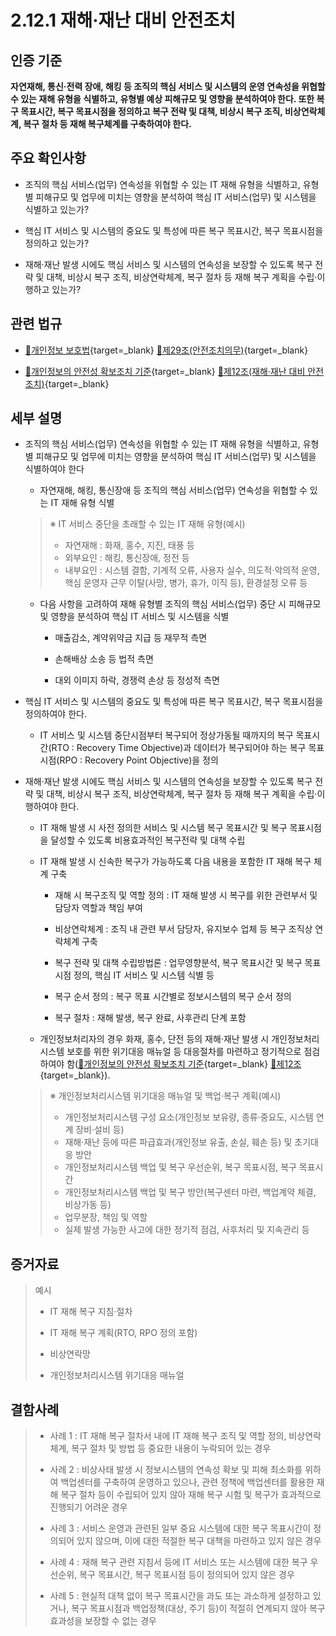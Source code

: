 # 2.12.1 재해·재난 대비 안전조치

## 인증 기준

**자연재해, 통신·전력 장애, 해킹 등 조직의 핵심 서비스 및 시스템의 운영 연속성을 위협할 수 있는 재해 유형을 식별하고, 유형별 예상 피해규모 및 영향을 분석하여야 한다. 또한 복구 목표시간, 복구 목표시점을 정의하고 복구 전략 및 대책, 비상시 복구 조직, 비상연락체계, 복구 절차 등 재해 복구체계를 구축하여야 한다.**

## 주요 확인사항

- 조직의 핵심 서비스(업무) 연속성을 위협할 수 있는 IT 재해 유형을 식별하고, 유형별 피해규모 및 업무에 미치는 영향을 분석하여 핵심 IT 서비스(업무) 및 시스템을 식별하고 있는가?

- 핵심 IT 서비스 및 시스템의 중요도 및 특성에 따른 복구 목표시간, 복구 목표시점을 정의하고 있는가?

- 재해·재난 발생 시에도 핵심 서비스 및 시스템의 연속성을 보장할 수 있도록 복구 전략 및 대책, 비상시 복구 조직, 비상연락체계, 복구 절차 등 재해 복구 계획을 수립·이행하고 있는가?

## 관련 법규

- [🔗개인정보 보호법][개인정보 보호법 제29조]{target=_blank} [🔗제29조(안전조치의무)][개인정보 보호법 제29조 부분]{target=_blank}

- [🔗개인정보의 안전성 확보조치 기준][개인정보의 안전성 확보조치 기준 제12조]{target=_blank} [🔗제12조(재해·재난 대비 안전조치)][개인정보의 안전성 확보조치 기준 제12조]{target=_blank}

## 세부 설명

- 조직의 핵심 서비스(업무) 연속성을 위협할 수 있는 IT 재해 유형을 식별하고, 유형별 피해규모 및 업무에 미치는 영향을 분석하여 핵심 IT 서비스(업무) 및 시스템을 식별하여야 한다

    - 자연재해, 해킹, 통신장애 등 조직의 핵심 서비스(업무) 연속성을 위협할 수 있는 IT 재해 유형 식별
    >
    > ※ IT 서비스 중단을 초래할 수 있는 IT 재해 유형(예시)
    >
    > - 자연재해 : 화재, 홍수, 지진, 태풍 등
    > - 외부요인 : 해킹, 통신장애, 정전 등
    > - 내부요인 : 시스템 결함, 기계적 오류, 사용자 실수, 의도적·악의적 운영, 핵심 운영자 근무 이탈(사망, 병가, 휴가, 이직 등), 환경설정 오류 등

    - 다음 사항을 고려하여 재해 유형별 조직의 핵심 서비스(업무) 중단 시 피해규모 및 영향을 분석하여 핵심 IT 서비스 및 시스템을 식별

        - 매출감소, 계약위약금 지급 등 재무적 측면

        - 손해배상 소송 등 법적 측면

        - 대외 이미지 하락, 경쟁력 손상 등 정성적 측면

- 핵심 IT 서비스 및 시스템의 중요도 및 특성에 따른 복구 목표시간, 복구 목표시점을 정의하여야 한다.

    - IT 서비스 및 시스템 중단시점부터 복구되어 정상가동될 때까지의 복구 목표시간(RTO : Recovery Time Objective)과 데이터가 복구되어야 하는 복구 목표시점(RPO : Recovery Point Objective)을 정의

- 재해·재난 발생 시에도 핵심 서비스 및 시스템의 연속성을 보장할 수 있도록 복구 전략 및 대책, 비상시 복구 조직, 비상연락체계, 복구 절차 등 재해 복구 계획을 수립·이행하여야 한다.

    - IT 재해 발생 시 사전 정의한 서비스 및 시스템 복구 목표시간 및 복구 목표시점을 달성할 수 있도록 비용효과적인 복구전략 및 대책 수립

    - IT 재해 발생 시 신속한 복구가 가능하도록 다음 내용을 포함한 IT 재해 복구 체계 구축

        - 재해 시 복구조직 및 역할 정의 : IT 재해 발생 시 복구를 위한 관련부서 및 담당자 역할과 책임 부여

        - 비상연락체계 : 조직 내 관련 부서 담당자, 유지보수 업체 등 복구 조직상 연락체계 구축

        - 복구 전략 및 대책 수립방법론 : 업무영향분석, 복구 목표시간 및 복구 목표시점 정의, 핵심 IT 서비스 및 시스템 식별 등

        - 복구 순서 정의 : 복구 목표 시간별로 정보시스템의 복구 순서 정의

        - 복구 절차 : 재해 발생, 복구 완료, 사후관리 단계 포함

    - 개인정보처리자의 경우 화재, 홍수, 단전 등의 재해·재난 발생 시 개인정보처리시스템 보호를 위한 위기대응 매뉴얼 등 대응절차를 마련하고 정기적으로 점검하여야 함([🔗개인정보의 안전성 확보조치 기준][개인정보의 안전성 확보조치 기준 제12조]{target=_blank} [🔗제12조][개인정보의 안전성 확보조치 기준 제12조]{target=_blank}).
    >
    > ※ 개인정보처리시스템 위기대응 매뉴얼 및 백업·복구 계획(예시)
    >
    > - 개인정보처리시스템 구성 요소(개인정보 보유량, 종류·중요도, 시스템 연계 장비·설비 등)
    > - 재해·재난 등에 따른 파급효과(개인정보 유출, 손실, 훼손 등) 및 초기대응 방안
    > - 개인정보처리시스템 백업 및 복구 우선순위, 복구 목표시점, 복구 목표시간
    > - 개인정보처리시스템 백업 및 복구 방안(복구센터 마련, 백업계약 체결, 비상가동 등)
    > - 업무분장, 책임 및 역할
    > - 실제 발생 가능한 사고에 대한 정기적 점검, 사후처리 및 지속관리 등

## 증거자료

> 예시
>
> - IT 재해 복구 지침·절차
>
> - IT 재해 복구 계획(RTO, RPO 정의 포함)
>
> - 비상연락망
>
> - 개인정보처리시스템 위기대응 매뉴얼

## 결함사례

> - 사례 1 : IT 재해 복구 절차서 내에 IT 재해 복구 조직 및 역할 정의, 비상연락체계, 복구 절차 및 방법 등 중요한 내용이 누락되어 있는 경우
>
> - 사례 2 : 비상사태 발생 시 정보시스템의 연속성 확보 및 피해 최소화를 위하여 백업센터를 구축하여 운영하고 있으나, 관련 정책에 백업센터를 활용한 재해 복구 절차 등이 수립되어 있지 않아 재해 복구 시험 및 복구가 효과적으로 진행되기 어려운 경우
>
> - 사례 3 : 서비스 운영과 관련된 일부 중요 시스템에 대한 복구 목표시간이 정의되어 있지 않으며, 이에 대한 적절한 복구 대책을 마련하고 있지 않은 경우
>
> - 사례 4 : 재해 복구 관련 지침서 등에 IT 서비스 또는 시스템에 대한 복구 우선순위, 복구 목표시간, 복구 목표시점 등이 정의되어 있지 않은 경우
>
> - 사례 5 : 현실적 대책 없이 복구 목표시간을 과도 또는 과소하게 설정하고 있거나, 복구 목표시점과 백업정책(대상, 주기 등)이 적절히 연계되지 않아 복구 효과성을 보장할 수 없는 경우

[개인정보 보호법 제29조]: https://www.law.go.kr/법령/개인정보보호법/(20200805,16930,20200204)/제29조 "개인정보 보호법 제29조"
[개인정보 보호법 제29조 부분]: https://www.law.go.kr/법령/개인정보보호법/제29조 "개인정보 보호법 제29조 부분"

[개인정보의 안전성 확보조치 기준 제12조]: https://www.law.go.kr/행정규칙/(개인정보보호위원회)개인정보의안전성확보조치기준/(2021-2,20210915)/제12조 "개인정보의 안전성 확보조치 기준 제12조"
